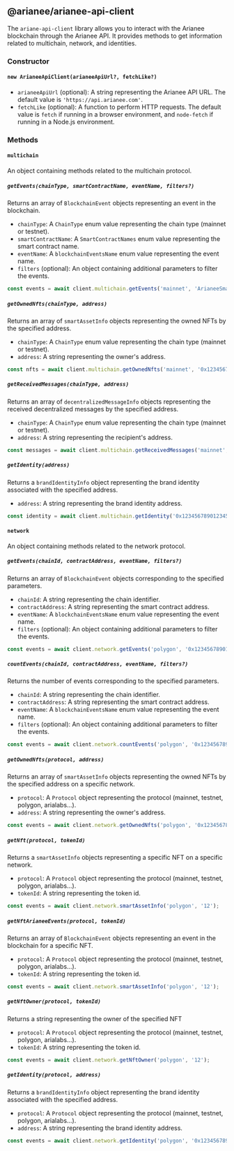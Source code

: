 ## @arianee/arianee-api-client

The `ariane-api-client` library allows you to interact with the Arianee blockchain through the Arianee API. It provides methods to get information related to multichain, network, and identities.

### Constructor

#### `new ArianeeApiClient(arianeeApiUrl?, fetchLike?)`

- `arianeeApiUrl` (optional): A string representing the Arianee API URL. The default value is `'https://api.arianee.com'`.
- `fetchLike` (optional): A function to perform HTTP requests. The default value is `fetch` if running in a browser environment, and `node-fetch` if running in a Node.js environment.

### Methods

#### `multichain`

An object containing methods related to the multichain protocol.

##### `getEvents(chainType, smartContractName, eventName, filters?)`

Returns an array of `BlockchainEvent` objects representing an event in the blockchain.

- `chainType`: A `ChainType` enum value representing the chain type (mainnet or testnet).
- `smartContractName`: A `SmartContractNames` enum value representing the smart contract name.
- `eventName`: A `blockchainEventsName` enum value representing the event name.
- `filters` (optional): An object containing additional parameters to filter the events.

```typescript
const events = await client.multichain.getEvents('mainnet', 'ArianeeSmartAsset', 'Transfer');
```

##### `getOwnedNfts(chainType, address)`

Returns an array of `smartAssetInfo` objects representing the owned NFTs by the specified address.

- `chainType`: A `ChainType` enum value representing the chain type (mainnet or testnet).
- `address`: A string representing the owner's address.

```typescript
const nfts = await client.multichain.getOwnedNfts('mainnet', '0x1234567890123456789012345678901234567890');
```

##### `getReceivedMessages(chainType, address)`

Returns an array of `decentralizedMessageInfo` objects representing the received decentralized messages by the specified address.

- `chainType`: A `ChainType` enum value representing the chain type (mainnet or testnet).
- `address`: A string representing the recipient's address.

```typescript
const messages = await client.multichain.getReceivedMessages('mainnet', '0x1234567890123456789012345678901234567890');
```

##### `getIdentity(address)`

Returns a `brandIdentityInfo` object representing the brand identity associated with the specified address.

- `address`: A string representing the brand identity address.

```typescript
const identity = await client.multichain.getIdentity('0x1234567890123456789012345678901234567890');
```

#### `network`

An object containing methods related to the network protocol.

##### `getEvents(chainId, contractAddress, eventName, filters?)`

Returns an array of `BlockchainEvent` objects corresponding to the specified parameters.

- `chainId`: A string representing the chain identifier.
- `contractAddress`: A string representing the smart contract address.
- `eventName`: A `blockchainEventsName` enum value representing the event name.
- `filters` (optional): An object containing additional parameters to filter the events.

```typescript
const events = await client.network.getEvents('polygon', '0x1234567890123456789012345678901234567890', 'Transfer');
```

##### `countEvents(chainId, contractAddress, eventName, filters?)`

Returns the number of events corresponding to the specified parameters.

- `chainId`: A string representing the chain identifier.
- `contractAddress`: A string representing the smart contract address.
- `eventName`: A `blockchainEventsName` enum value representing the event name.
- `filters` (optional): An object containing additional parameters to filter the events.

```typescript
const events = await client.network.countEvents('polygon', '0x1234567890123456789012345678901234567890', 'Transfer');
```

##### `getOwnedNfts(protocol, address)`

Returns an array of `smartAssetInfo` objects representing the owned NFTs by the specified address on a specific network.

- `protocol`: A `Protocol` object representing the protocol (mainnet, testnet, polygon, arialabs...).
- `address`: A string representing the owner's address.

```typescript
const events = await client.network.getOwnedNfts('polygon', '0x1234567890123456789012345678901234567890');
```

##### `getNft(protocol, tokenId)`

Returns a `smartAssetInfo` objects representing a specific NFT on a specific network.

- `protocol`: A `Protocol` object representing the protocol (mainnet, testnet, polygon, arialabs...).
- `tokenId`: A string representing the token id.

```typescript
const events = await client.network.smartAssetInfo('polygon', '12');
```

##### `getNftArianeeEvents(protocol, tokenId)`

Returns an array of `BlockchainEvent` objects representing an event in the blockchain for a specific NFT.

- `protocol`: A `Protocol` object representing the protocol (mainnet, testnet, polygon, arialabs...).
- `tokenId`: A string representing the token id.

```typescript
const events = await client.network.smartAssetInfo('polygon', '12');
```

##### `getNftOwner(protocol, tokenId)`

Returns a string representing the owner of the specified NFT

- `protocol`: A `Protocol` object representing the protocol (mainnet, testnet, polygon, arialabs...).
- `tokenId`: A string representing the token id.

```typescript
const events = await client.network.getNftOwner('polygon', '12');
```

##### `getIdentity(protocol, address)`

Returns a `brandIdentityInfo` object representing the brand identity associated with the specified address.

- `protocol`: A `Protocol` object representing the protocol (mainnet, testnet, polygon, arialabs...).
- `address`: A string representing the brand identity address.

```typescript
const events = await client.network.getIdentity('polygon', '0x1234567890123456789012345678901234567890');
```

